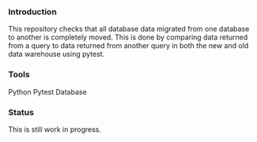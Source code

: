 ### Introduction
This repository checks that all database data migrated from one database to another is completely moved.
This is done by comparing data returned from a query to data returned from another query in both the new and old data warehouse using pytest.

### Tools
Python
Pytest
Database

### Status
This is still work in progress.
